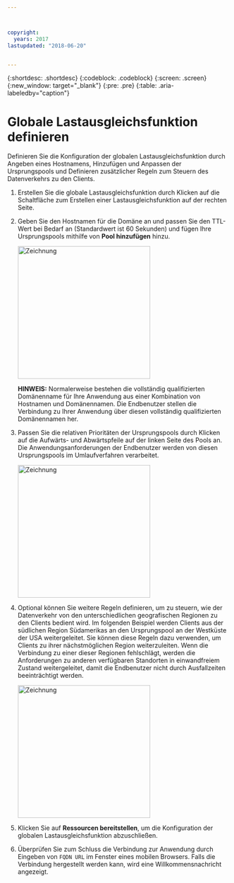 ```yaml
---



copyright:
  years: 2017
lastupdated: "2018-06-20"


---
```


{:shortdesc: .shortdesc}
{:codeblock: .codeblock}
{:screen: .screen}
{:new_window: target="_blank"}
{:pre: .pre}
{:table: .aria-labeledby="caption"}

# Globale Lastausgleichsfunktion definieren

Definieren Sie die Konfiguration der globalen Lastausgleichsfunktion durch Angeben eines Hostnamens, Hinzufügen und Anpassen der Ursprungspools und Definieren zusätzlicher Regeln zum Steuern des Datenverkehrs zu den Clients.

1. Erstellen Sie die globale Lastausgleichsfunktion durch Klicken auf die Schaltfläche zum Erstellen einer Lastausgleichsfunktion auf der rechten Seite.  

2. Geben Sie den Hostnamen für die Domäne an und passen Sie den TTL-Wert bei Bedarf an (Standardwert ist 60 Sekunden) und fügen Ihre Ursprungspools mithilfe von **Pool hinzufügen** hinzu. 

   <img src="images/Reliability11.png" alt="Zeichnung" style="width: 300px;"/>
   
   **HINWEIS:** Normalerweise bestehen die vollständig qualifizierten Domänenname für Ihre Anwendung aus einer Kombination von Hostnamen und Domänennamen. Die Endbenutzer stellen die Verbindung zu Ihrer Anwendung über diesen vollständig qualifizierten Domänennamen her. 
   
3. Passen Sie die relativen Prioritäten der Ursprungspools durch Klicken auf die Aufwärts- und Abwärtspfeile auf der linken Seite des Pools an. Die Anwendungsanforderungen der Endbenutzer werden von diesen Ursprungspools im Umlaufverfahren verarbeitet. 
   
   <img src="images/Reliability12.png" alt="Zeichnung" style="width: 300px;"/>   
   
4. Optional können Sie weitere Regeln definieren, um zu steuern, wie der Datenverkehr von den unterschiedlichen geografischen Regionen zu den Clients bedient wird. Im folgenden Beispiel werden Clients aus der südlichen Region Südamerikas an den Ursprungspool an der Westküste der USA weitergeleitet. Sie können diese Regeln dazu verwenden, um Clients zu ihrer nächstmöglichen Region weiterzuleiten. Wenn die Verbindung zu einer dieser Regionen fehlschlägt, werden die Anforderungen zu anderen verfügbaren Standorten in einwandfreiem Zustand weitergeleitet, damit die Endbenutzer nicht durch Ausfallzeiten beeinträchtigt werden. 

   <img src="images/Reliability13.png" alt="Zeichnung" style="width: 300px;"/>   
   
5. Klicken Sie auf **Ressourcen bereitstellen**, um die Konfiguration der globalen Lastausgleichsfunktion abzuschließen. 
6. Überprüfen Sie zum Schluss die Verbindung zur Anwendung durch Eingeben von `FQDN URL` im Fenster eines mobilen Browsers. Falls die Verbindung hergestellt werden kann, wird eine Willkommensnachricht angezeigt.
